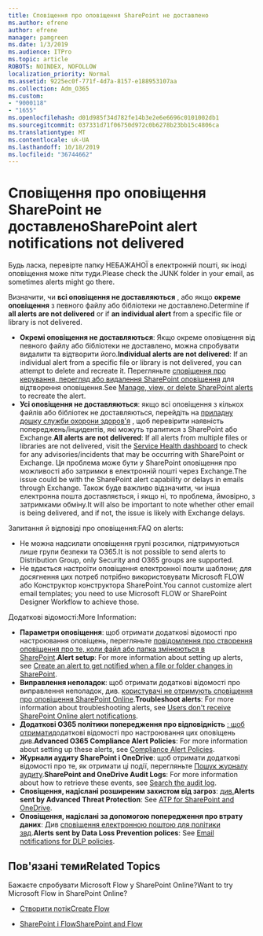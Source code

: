 ```yaml
---
title: Сповіщення про оповіщення SharePoint не доставлено
ms.author: efrene
author: efrene
manager: pamgreen
ms.date: 1/3/2019
ms.audience: ITPro
ms.topic: article
ROBOTS: NOINDEX, NOFOLLOW
localization_priority: Normal
ms.assetid: 9225ec0f-771f-4d7a-8157-e188953107aa
ms.collection: Adm_O365
ms.custom:
- "9000118"
- "1655"
ms.openlocfilehash: d01d985f34d782fe14b3e2e6e6696c0101002db1
ms.sourcegitcommit: 037331d71f06750d972c0b6278b23bb15c4806ca
ms.translationtype: MT
ms.contentlocale: uk-UA
ms.lasthandoff: 10/18/2019
ms.locfileid: "36744662"
---
```

# <a name="sharepoint-alert-notifications-not-delivered"></a><span data-ttu-id="083cf-102">Сповіщення про оповіщення SharePoint не доставлено</span><span class="sxs-lookup"><span data-stu-id="083cf-102">SharePoint alert notifications not delivered</span></span>

<span data-ttu-id="083cf-103">Будь ласка, перевірте папку НЕБАЖАНОЇ в електронній пошті, як іноді оповіщення може піти туди.</span><span class="sxs-lookup"><span data-stu-id="083cf-103">Please check the JUNK folder in your email, as sometimes alerts might go there.</span></span>

<span data-ttu-id="083cf-104">Визначити, чи **всі оповіщення не доставляються** , або якщо **окреме оповіщення** з певного файлу або бібліотеки не доставлено.</span><span class="sxs-lookup"><span data-stu-id="083cf-104">Determine if **all alerts are not delivered** or if **an individual alert** from a specific file or library is not delivered.</span></span>

- <span data-ttu-id="083cf-105">**Окремі оповіщення не доставляються**: Якщо окреме оповіщення від певного файлу або бібліотеки не доставлено, можна спробувати видалити та відтворити його.</span><span class="sxs-lookup"><span data-stu-id="083cf-105">**Individual alerts are not delivered**: If an individual alert from a specific file or library is not delivered, you can attempt to delete and recreate it.</span></span> <span data-ttu-id="083cf-106">Перегляньте [сповіщення про керування, перегляд або видалення SharePoint оповіщення](https://support.office.com/article/manage-view-or-delete-sharepoint-alerts-99dfb19c-9a90-4a8c-aba1-aa8c8afb0de2?ui=en-US&rs=&ad=US#ID0EAADAAA=Online) для відтворення оповіщення.</span><span class="sxs-lookup"><span data-stu-id="083cf-106">See [Manage, view, or delete SharePoint alerts](https://support.office.com/article/manage-view-or-delete-sharepoint-alerts-99dfb19c-9a90-4a8c-aba1-aa8c8afb0de2?ui=en-US&rs=&ad=US#ID0EAADAAA=Online) to recreate the alert.</span></span>
- <span data-ttu-id="083cf-107">**Усі оповіщення не доставляються**: якщо всі оповіщення з кількох файлів або бібліотек не доставляються, перейдіть на [приладну дошку служби охорони здоров'я](https://admin.microsoft.com/AdminPortal/Home#/servicehealth) , щоб перевірити наявність попереджень/інцидентів, які можуть трапитися з SharePoint або Exchange.</span><span class="sxs-lookup"><span data-stu-id="083cf-107">**All alerts are not delivered**: If all alerts from multiple files or libraries are not delivered, visit the [Service Health dashboard](https://admin.microsoft.com/AdminPortal/Home#/servicehealth) to check for any advisories/incidents that may be occurring with SharePoint or Exchange.</span></span> <span data-ttu-id="083cf-108">Ця проблема може бути у SharePoint оповіщення про можливості або затримки в електронній пошті через Exchange.</span><span class="sxs-lookup"><span data-stu-id="083cf-108">The issue could be with the SharePoint alert capability or delays in emails through Exchange.</span></span> <span data-ttu-id="083cf-109">Також буде важливо відзначити, чи інша електронна пошта доставляється, і якщо ні, то проблема, ймовірно, з затримками обміну.</span><span class="sxs-lookup"><span data-stu-id="083cf-109">It will also be important to note whether other email is being delivered, and if not, the issue is likely with Exchange delays.</span></span>

<span data-ttu-id="083cf-110">Запитання й відповіді про оповіщення:</span><span class="sxs-lookup"><span data-stu-id="083cf-110">FAQ on alerts:</span></span>

- <span data-ttu-id="083cf-111">Не можна надсилати оповіщення групі розсилки, підтримуються лише групи безпеки та O365.</span><span class="sxs-lookup"><span data-stu-id="083cf-111">It is not possible to send alerts to Distribution Group, only Security and O365 groups are supported.</span></span>
- <span data-ttu-id="083cf-112">Не вдається настроїти оповіщення електронної пошти шаблони; для досягнення цих потреб потрібно використовувати Microsoft FLOW або Конструктор конструктора SharePoint.</span><span class="sxs-lookup"><span data-stu-id="083cf-112">You cannot customize alert email templates; you need to use Microsoft FLOW or SharePoint Designer Workflow to achieve those.</span></span>

<span data-ttu-id="083cf-113">Додаткові відомості:</span><span class="sxs-lookup"><span data-stu-id="083cf-113">More Information:</span></span>

- <span data-ttu-id="083cf-114">**Параметри оповіщення**: щоб отримати додаткові відомості про настроювання оповіщень, перегляньте [повідомлення про створення оповіщення про те, коли файл або папка змінюються в SharePoint](https://support.office.com/article/create-an-alert-to-get-notified-when-a-file-or-folder-changes-in-sharepoint-e5a79e7b-a146-46da-a9ef-d65409ba8918).</span><span class="sxs-lookup"><span data-stu-id="083cf-114">**Alert setup**: For more information about setting up alerts, see [Create an alert to get notified when a file or folder changes in SharePoint](https://support.office.com/article/create-an-alert-to-get-notified-when-a-file-or-folder-changes-in-sharepoint-e5a79e7b-a146-46da-a9ef-d65409ba8918).</span></span>
- <span data-ttu-id="083cf-115">**Виправлення неполадок**: щоб отримати додаткові відомості про виправлення неполадок, див. [користувачі не отримують сповіщення про оповіщення SharePoint Online](https://docs.microsoft.com/sharepoint/support/sites/no-alert-notifications).</span><span class="sxs-lookup"><span data-stu-id="083cf-115">**Troubleshoot alerts**: For more information about troubleshooting alerts, see [Users don't receive SharePoint Online alert notifications](https://docs.microsoft.com/sharepoint/support/sites/no-alert-notifications).</span></span>
- <span data-ttu-id="083cf-116">**Додаткові O365 політики попередження про відповідність** [: щоб отримати](https://docs.microsoft.com/office365/securitycompliance/alert-policies)додаткові відомості про настроювання цих оповіщень див.</span><span class="sxs-lookup"><span data-stu-id="083cf-116">**Advanced O365 Compliance Alert Policies**: For more information about setting up these alerts, see [Compliance Alert Policies](https://docs.microsoft.com/office365/securitycompliance/alert-policies).</span></span>
- <span data-ttu-id="083cf-117">**Журнали аудиту SharePoint і OneDrive**: щоб отримати додаткові відомості про те, як отримати ці події, перегляньте [Пошук журналу аудиту](https://docs.microsoft.com/office365/securitycompliance/search-the-audit-log-in-security-and-compliance#search-the-audit-log).</span><span class="sxs-lookup"><span data-stu-id="083cf-117">**SharePoint and OneDrive Audit Logs**: For more information about how to retrieve these events, see [Search the audit log](https://docs.microsoft.com/office365/securitycompliance/search-the-audit-log-in-security-and-compliance#search-the-audit-log).</span></span>
- <span data-ttu-id="083cf-118">**Сповіщення, надіслані розширеним захистом від загроз**: [див.](https://docs.microsoft.com/office365/securitycompliance/atp-for-spo-odb-and-teams)</span><span class="sxs-lookup"><span data-stu-id="083cf-118">**Alerts sent by Advanced Threat Protection**: See [ATP for SharePoint and OneDrive](https://docs.microsoft.com/office365/securitycompliance/atp-for-spo-odb-and-teams).</span></span>
- <span data-ttu-id="083cf-119">**Оповіщення, надіслані за допомогою попередження про втрату даних**: Див [сповіщення електронною поштою для політики звд](https://docs.microsoft.com/office365/securitycompliance/use-notifications-and-policy-tips).</span><span class="sxs-lookup"><span data-stu-id="083cf-119">**Alerts sent by Data Loss Prevention polices**: See [Email notifications for DLP policies](https://docs.microsoft.com/office365/securitycompliance/use-notifications-and-policy-tips).</span></span>

## <a name="related-topics"></a><span data-ttu-id="083cf-120">Пов'язані теми</span><span class="sxs-lookup"><span data-stu-id="083cf-120">Related Topics</span></span>

<span data-ttu-id="083cf-121">Бажаєте спробувати Microsoft Flow у SharePoint Online?</span><span class="sxs-lookup"><span data-stu-id="083cf-121">Want to try Microsoft Flow in SharePoint Online?</span></span>

- [<span data-ttu-id="083cf-122">Створити потік</span><span class="sxs-lookup"><span data-stu-id="083cf-122">Create Flow</span></span>](https://support.office.com/article/a9c3e03b-0654-46af-a254-20252e580d01)

- [<span data-ttu-id="083cf-123">SharePoint і Flow</span><span class="sxs-lookup"><span data-stu-id="083cf-123">SharePoint and Flow</span></span>](https://flow.microsoft.com//blog/sharepoint-and-flow/)
